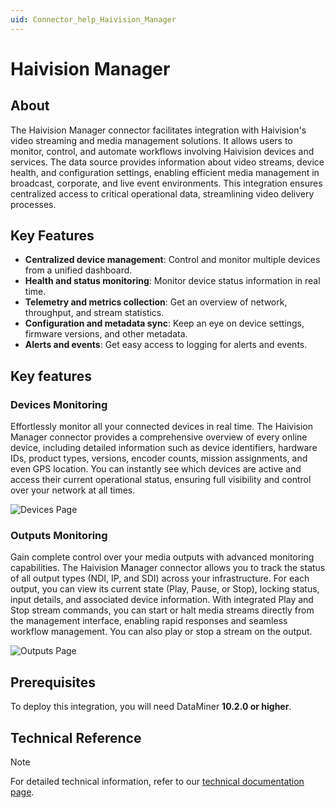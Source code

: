 ```yaml
---
uid: Connector_help_Haivision_Manager
---
```


# Haivision Manager

## About

The Haivision Manager connector facilitates integration with Haivision's video streaming and media management solutions. It allows users to monitor, control, and automate workflows involving Haivision devices and services. The data source provides information about video streams, device health, and configuration settings, enabling efficient media management in broadcast, corporate, and live event environments. This integration ensures centralized access to critical operational data, streamlining video delivery processes.

## Key Features

- **Centralized device management**: Control and monitor multiple devices from a unified dashboard.
- **Health and status monitoring**: Monitor device status information in real time.
- **Telemetry and metrics collection**: Get an overview of network, throughput, and stream statistics.
- **Configuration and metadata sync**: Keep an eye on device settings, firmware versions, and other metadata.
- **Alerts and events**: Get easy access to logging for alerts and events.

## Key features

### Devices Monitoring

Effortlessly monitor all your connected devices in real time. The Haivision Manager connector provides a comprehensive overview of every online device, including detailed information such as device identifiers, hardware IDs, product types, versions, encoder counts, mission assignments, and even GPS location. You can instantly see which devices are active and access their current operational status, ensuring full visibility and control over your network at all times.

![Devices Page](~/connector/images/Haivision_Manager_Devices_Page.png)

### Outputs Monitoring

Gain complete control over your media outputs with advanced monitoring capabilities. The Haivision Manager connector allows you to track the status of all output types (NDI, IP, and SDI) across your infrastructure. For each output, you can view its current state (Play, Pause, or Stop), locking status, input details, and associated device information. With integrated Play and Stop stream commands, you can start or halt media streams directly from the management interface, enabling rapid responses and seamless workflow management. You can also play or stop a stream on the output.

![Outputs Page](~/connector/images/Haivision_Manager_Outputs_Page.png)

## Prerequisites

To deploy this integration, you will need DataMiner **10.2.0 or higher**.

## Technical Reference

> [!NOTE]
> For detailed technical information, refer to our [technical documentation page](xref:Connector_help_Haivision_Manager_Technical).
